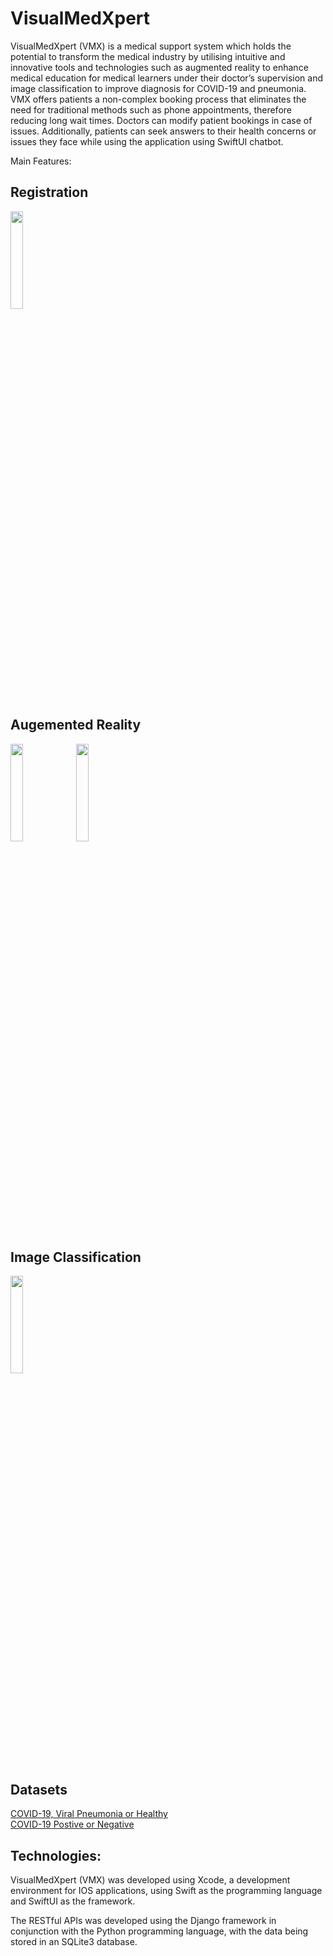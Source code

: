 # VisualMedXpert

VisualMedXpert (VMX) is a medical support system which holds the potential to transform the medical industry by utilising intuitive and innovative tools and technologies such as augmented reality to enhance medical education for medical learners under their doctor’s supervision and image classification to improve diagnosis for COVID-19 and pneumonia. VMX offers patients a non-complex booking process that eliminates the need for traditional methods such as phone appointments, therefore reducing long wait times. Doctors can modify patient bookings in case of issues. Additionally, patients can seek answers to their health concerns or issues they face while using the application using SwiftUI chatbot.

Main Features: 

## Registration
<img src="https://user-images.githubusercontent.com/72807111/236774629-fe84930d-6709-4826-a18c-b80e5b102190.PNG" width="20%" height="20%">

## Augemented Reality

<img src="https://user-images.githubusercontent.com/72807111/236780602-ed51351a-52f7-44cb-9426-a8f3146d018c.PNG" width="20%" height="20%">
<img src="https://user-images.githubusercontent.com/72807111/236780643-3994b843-fcbb-499f-97f9-72367ef9b0fc.PNG" width="20%" height="20%">

## Image Classification 

<img src="https://user-images.githubusercontent.com/72807111/236780920-77788d2e-46e3-4361-83df-087e7870d163.PNG" width="20%" height="20%">

## Datasets 

[COVID-19, Viral Pneumonia or Healthy](https://www.kaggle.com/datasets/pranavraikokte/covid19-image-dataset)<br>
[COVID-19 Postive or Negative](https://www.kaggle.com/datasets/mr3suvhro/covid-19-xray-image-dataset-with-huge-samples)

## Technologies:

VisualMedXpert (VMX) was developed using Xcode, a development environment for IOS applications, using Swift as the programming language and SwiftUI as the framework.

The RESTful APIs was developed using the Django framework in conjunction with the Python programming language, with the data being stored in an SQLite3 database. 



